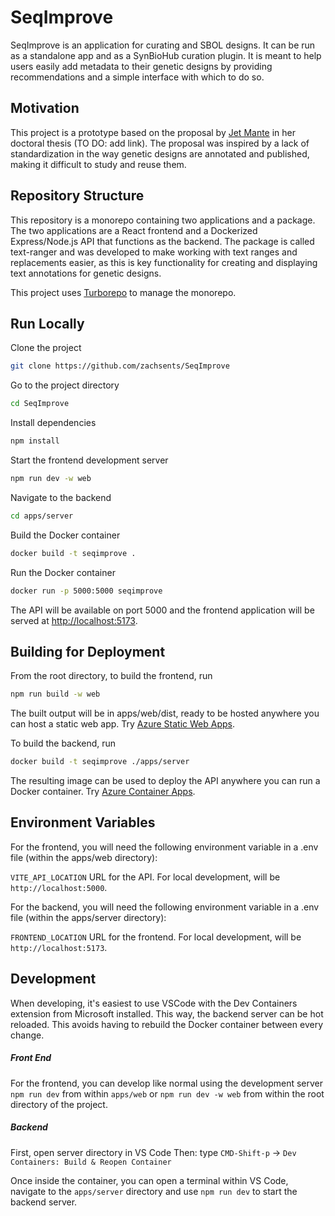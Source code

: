 
# SeqImprove

SeqImprove is an application for curating and SBOL designs. It can be run as a standalone
app and as a SynBioHub curation plugin. It is meant to help users easily add metadata 
to their genetic designs by providing recommendations and a simple interface with which
to do so.
## Motivation

This project is a prototype based on the proposal by [Jet Mante](https://geneticlogiclab.org/author/jet-mante/)
in her doctoral thesis (TO DO: add link). The proposal was inspired by a lack of
standardization in the way genetic designs are annotated and published, making it
difficult to study and reuse them.
## Repository Structure

This repository is a monorepo containing two applications and a package. The two
applications are a React frontend and a Dockerized Express/Node.js API that functions as the 
backend. The package is called text-ranger and was developed to make working with
text ranges and replacements easier, as this is key functionality for creating
and displaying text annotations for genetic designs.

This project uses [Turborepo](https://turbo.build/) to manage the monorepo.
## Run Locally

Clone the project

```bash
git clone https://github.com/zachsents/SeqImprove
```

Go to the project directory

```bash
cd SeqImprove
```

Install dependencies

```bash
npm install
```

Start the frontend development server

```bash
npm run dev -w web
```

Navigate to the backend

```bash
cd apps/server
```

Build the Docker container

```bash
docker build -t seqimprove .
```

Run the Docker container

```bash
docker run -p 5000:5000 seqimprove
```

The API will be available on port 5000 and the frontend application will be 
served at [http://localhost:5173](http://localhost:5173).
## Building for Deployment

From the root directory, to build the frontend, run

```bash
npm run build -w web
```

The built output will be in apps/web/dist, ready to be hosted anywhere you can host
a static web app. Try [Azure Static Web Apps](https://azure.microsoft.com/en-us/products/app-service/static/).

To build the backend, run

```bash
docker build -t seqimprove ./apps/server
```

The resulting image can be used to deploy the API anywhere you can run a Docker container.
Try [Azure Container Apps](https://azure.microsoft.com/en-us/products/container-apps/v).
## Environment Variables

For the frontend, you will need the following environment variable in a .env file
(within the apps/web directory):

`VITE_API_LOCATION` URL for the API. For local development, will be `http://localhost:5000`.

For the backend, you will need the following environment variable in a .env file
(within the apps/server directory):

`FRONTEND_LOCATION` URL for the frontend. For local development, will be `http://localhost:5173`.


## Development

When developing, it's easiest to use VSCode with the Dev Containers extension from Microsoft installed. This way, the backend server can be hot reloaded. This avoids having to rebuild the Docker container between every change.

##### Front End
For the frontend, you can develop like normal using the development server `npm run dev` from within `apps/web` or `npm run dev -w web` from within the root directory of the project.

##### Backend
First, open server directory in VS Code
Then: type `CMD-Shift-p` → `Dev Containers: Build & Reopen Container`

Once inside the container, you can open a terminal within VS Code, navigate to the `apps/server` directory and use `npm run dev` to start the backend server.
